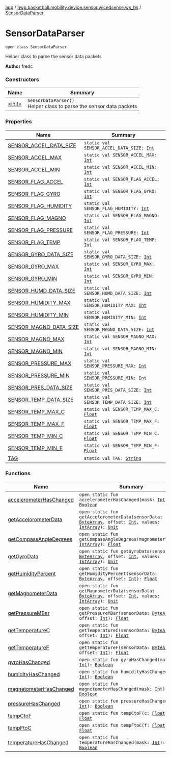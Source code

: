[app](../../index.md) / [hwp.basketball.mobility.device.sensor.wicedsense.ws_bs](../index.md) / [SensorDataParser](.)

# SensorDataParser

`open class SensorDataParser`

Helper class to parse the sensor data packets

**Author**
fredc

### Constructors

| Name | Summary |
|---|---|
| [&lt;init&gt;](-init-.md) | `SensorDataParser()`<br>Helper class to parse the sensor data packets |

### Properties

| Name | Summary |
|---|---|
| [SENSOR_ACCEL_DATA_SIZE](-s-e-n-s-o-r_-a-c-c-e-l_-d-a-t-a_-s-i-z-e.md) | `static val SENSOR_ACCEL_DATA_SIZE: `[`Int`](https://kotlinlang.org/api/latest/jvm/stdlib/kotlin/-int/index.html) |
| [SENSOR_ACCEL_MAX](-s-e-n-s-o-r_-a-c-c-e-l_-m-a-x.md) | `static val SENSOR_ACCEL_MAX: `[`Int`](https://kotlinlang.org/api/latest/jvm/stdlib/kotlin/-int/index.html) |
| [SENSOR_ACCEL_MIN](-s-e-n-s-o-r_-a-c-c-e-l_-m-i-n.md) | `static val SENSOR_ACCEL_MIN: `[`Int`](https://kotlinlang.org/api/latest/jvm/stdlib/kotlin/-int/index.html) |
| [SENSOR_FLAG_ACCEL](-s-e-n-s-o-r_-f-l-a-g_-a-c-c-e-l.md) | `static val SENSOR_FLAG_ACCEL: `[`Int`](https://kotlinlang.org/api/latest/jvm/stdlib/kotlin/-int/index.html) |
| [SENSOR_FLAG_GYRO](-s-e-n-s-o-r_-f-l-a-g_-g-y-r-o.md) | `static val SENSOR_FLAG_GYRO: `[`Int`](https://kotlinlang.org/api/latest/jvm/stdlib/kotlin/-int/index.html) |
| [SENSOR_FLAG_HUMIDITY](-s-e-n-s-o-r_-f-l-a-g_-h-u-m-i-d-i-t-y.md) | `static val SENSOR_FLAG_HUMIDITY: `[`Int`](https://kotlinlang.org/api/latest/jvm/stdlib/kotlin/-int/index.html) |
| [SENSOR_FLAG_MAGNO](-s-e-n-s-o-r_-f-l-a-g_-m-a-g-n-o.md) | `static val SENSOR_FLAG_MAGNO: `[`Int`](https://kotlinlang.org/api/latest/jvm/stdlib/kotlin/-int/index.html) |
| [SENSOR_FLAG_PRESSURE](-s-e-n-s-o-r_-f-l-a-g_-p-r-e-s-s-u-r-e.md) | `static val SENSOR_FLAG_PRESSURE: `[`Int`](https://kotlinlang.org/api/latest/jvm/stdlib/kotlin/-int/index.html) |
| [SENSOR_FLAG_TEMP](-s-e-n-s-o-r_-f-l-a-g_-t-e-m-p.md) | `static val SENSOR_FLAG_TEMP: `[`Int`](https://kotlinlang.org/api/latest/jvm/stdlib/kotlin/-int/index.html) |
| [SENSOR_GYRO_DATA_SIZE](-s-e-n-s-o-r_-g-y-r-o_-d-a-t-a_-s-i-z-e.md) | `static val SENSOR_GYRO_DATA_SIZE: `[`Int`](https://kotlinlang.org/api/latest/jvm/stdlib/kotlin/-int/index.html) |
| [SENSOR_GYRO_MAX](-s-e-n-s-o-r_-g-y-r-o_-m-a-x.md) | `static val SENSOR_GYRO_MAX: `[`Int`](https://kotlinlang.org/api/latest/jvm/stdlib/kotlin/-int/index.html) |
| [SENSOR_GYRO_MIN](-s-e-n-s-o-r_-g-y-r-o_-m-i-n.md) | `static val SENSOR_GYRO_MIN: `[`Int`](https://kotlinlang.org/api/latest/jvm/stdlib/kotlin/-int/index.html) |
| [SENSOR_HUMD_DATA_SIZE](-s-e-n-s-o-r_-h-u-m-d_-d-a-t-a_-s-i-z-e.md) | `static val SENSOR_HUMD_DATA_SIZE: `[`Int`](https://kotlinlang.org/api/latest/jvm/stdlib/kotlin/-int/index.html) |
| [SENSOR_HUMIDITY_MAX](-s-e-n-s-o-r_-h-u-m-i-d-i-t-y_-m-a-x.md) | `static val SENSOR_HUMIDITY_MAX: `[`Int`](https://kotlinlang.org/api/latest/jvm/stdlib/kotlin/-int/index.html) |
| [SENSOR_HUMIDITY_MIN](-s-e-n-s-o-r_-h-u-m-i-d-i-t-y_-m-i-n.md) | `static val SENSOR_HUMIDITY_MIN: `[`Int`](https://kotlinlang.org/api/latest/jvm/stdlib/kotlin/-int/index.html) |
| [SENSOR_MAGNO_DATA_SIZE](-s-e-n-s-o-r_-m-a-g-n-o_-d-a-t-a_-s-i-z-e.md) | `static val SENSOR_MAGNO_DATA_SIZE: `[`Int`](https://kotlinlang.org/api/latest/jvm/stdlib/kotlin/-int/index.html) |
| [SENSOR_MAGNO_MAX](-s-e-n-s-o-r_-m-a-g-n-o_-m-a-x.md) | `static val SENSOR_MAGNO_MAX: `[`Int`](https://kotlinlang.org/api/latest/jvm/stdlib/kotlin/-int/index.html) |
| [SENSOR_MAGNO_MIN](-s-e-n-s-o-r_-m-a-g-n-o_-m-i-n.md) | `static val SENSOR_MAGNO_MIN: `[`Int`](https://kotlinlang.org/api/latest/jvm/stdlib/kotlin/-int/index.html) |
| [SENSOR_PRESSURE_MAX](-s-e-n-s-o-r_-p-r-e-s-s-u-r-e_-m-a-x.md) | `static val SENSOR_PRESSURE_MAX: `[`Int`](https://kotlinlang.org/api/latest/jvm/stdlib/kotlin/-int/index.html) |
| [SENSOR_PRESSURE_MIN](-s-e-n-s-o-r_-p-r-e-s-s-u-r-e_-m-i-n.md) | `static val SENSOR_PRESSURE_MIN: `[`Int`](https://kotlinlang.org/api/latest/jvm/stdlib/kotlin/-int/index.html) |
| [SENSOR_PRES_DATA_SIZE](-s-e-n-s-o-r_-p-r-e-s_-d-a-t-a_-s-i-z-e.md) | `static val SENSOR_PRES_DATA_SIZE: `[`Int`](https://kotlinlang.org/api/latest/jvm/stdlib/kotlin/-int/index.html) |
| [SENSOR_TEMP_DATA_SIZE](-s-e-n-s-o-r_-t-e-m-p_-d-a-t-a_-s-i-z-e.md) | `static val SENSOR_TEMP_DATA_SIZE: `[`Int`](https://kotlinlang.org/api/latest/jvm/stdlib/kotlin/-int/index.html) |
| [SENSOR_TEMP_MAX_C](-s-e-n-s-o-r_-t-e-m-p_-m-a-x_-c.md) | `static val SENSOR_TEMP_MAX_C: `[`Float`](https://kotlinlang.org/api/latest/jvm/stdlib/kotlin/-float/index.html) |
| [SENSOR_TEMP_MAX_F](-s-e-n-s-o-r_-t-e-m-p_-m-a-x_-f.md) | `static val SENSOR_TEMP_MAX_F: `[`Float`](https://kotlinlang.org/api/latest/jvm/stdlib/kotlin/-float/index.html) |
| [SENSOR_TEMP_MIN_C](-s-e-n-s-o-r_-t-e-m-p_-m-i-n_-c.md) | `static val SENSOR_TEMP_MIN_C: `[`Float`](https://kotlinlang.org/api/latest/jvm/stdlib/kotlin/-float/index.html) |
| [SENSOR_TEMP_MIN_F](-s-e-n-s-o-r_-t-e-m-p_-m-i-n_-f.md) | `static val SENSOR_TEMP_MIN_F: `[`Float`](https://kotlinlang.org/api/latest/jvm/stdlib/kotlin/-float/index.html) |
| [TAG](-t-a-g.md) | `static val TAG: `[`String`](https://kotlinlang.org/api/latest/jvm/stdlib/kotlin/-string/index.html) |

### Functions

| Name | Summary |
|---|---|
| [accelerometerHasChanged](accelerometer-has-changed.md) | `open static fun accelerometerHasChanged(mask: `[`Int`](https://kotlinlang.org/api/latest/jvm/stdlib/kotlin/-int/index.html)`): `[`Boolean`](https://kotlinlang.org/api/latest/jvm/stdlib/kotlin/-boolean/index.html) |
| [getAccelorometerData](get-accelorometer-data.md) | `open static fun getAccelorometerData(sensorData: `[`ByteArray`](https://kotlinlang.org/api/latest/jvm/stdlib/kotlin/-byte-array/index.html)`, offset: `[`Int`](https://kotlinlang.org/api/latest/jvm/stdlib/kotlin/-int/index.html)`, values: `[`IntArray`](https://kotlinlang.org/api/latest/jvm/stdlib/kotlin/-int-array/index.html)`): `[`Unit`](https://kotlinlang.org/api/latest/jvm/stdlib/kotlin/-unit/index.html) |
| [getCompassAngleDegrees](get-compass-angle-degrees.md) | `open static fun getCompassAngleDegrees(magnometerValues: `[`IntArray`](https://kotlinlang.org/api/latest/jvm/stdlib/kotlin/-int-array/index.html)`): `[`Float`](https://kotlinlang.org/api/latest/jvm/stdlib/kotlin/-float/index.html) |
| [getGyroData](get-gyro-data.md) | `open static fun getGyroData(sensorData: `[`ByteArray`](https://kotlinlang.org/api/latest/jvm/stdlib/kotlin/-byte-array/index.html)`, offset: `[`Int`](https://kotlinlang.org/api/latest/jvm/stdlib/kotlin/-int/index.html)`, values: `[`IntArray`](https://kotlinlang.org/api/latest/jvm/stdlib/kotlin/-int-array/index.html)`): `[`Unit`](https://kotlinlang.org/api/latest/jvm/stdlib/kotlin/-unit/index.html) |
| [getHumidityPercent](get-humidity-percent.md) | `open static fun getHumidityPercent(sensorData: `[`ByteArray`](https://kotlinlang.org/api/latest/jvm/stdlib/kotlin/-byte-array/index.html)`, offset: `[`Int`](https://kotlinlang.org/api/latest/jvm/stdlib/kotlin/-int/index.html)`): `[`Float`](https://kotlinlang.org/api/latest/jvm/stdlib/kotlin/-float/index.html) |
| [getMagnometerData](get-magnometer-data.md) | `open static fun getMagnometerData(sensorData: `[`ByteArray`](https://kotlinlang.org/api/latest/jvm/stdlib/kotlin/-byte-array/index.html)`, offset: `[`Int`](https://kotlinlang.org/api/latest/jvm/stdlib/kotlin/-int/index.html)`, values: `[`IntArray`](https://kotlinlang.org/api/latest/jvm/stdlib/kotlin/-int-array/index.html)`): `[`Unit`](https://kotlinlang.org/api/latest/jvm/stdlib/kotlin/-unit/index.html) |
| [getPressureMBar](get-pressure-m-bar.md) | `open static fun getPressureMBar(sensorData: `[`ByteArray`](https://kotlinlang.org/api/latest/jvm/stdlib/kotlin/-byte-array/index.html)`, offset: `[`Int`](https://kotlinlang.org/api/latest/jvm/stdlib/kotlin/-int/index.html)`): `[`Float`](https://kotlinlang.org/api/latest/jvm/stdlib/kotlin/-float/index.html) |
| [getTemperatureC](get-temperature-c.md) | `open static fun getTemperatureC(sensorData: `[`ByteArray`](https://kotlinlang.org/api/latest/jvm/stdlib/kotlin/-byte-array/index.html)`, offset: `[`Int`](https://kotlinlang.org/api/latest/jvm/stdlib/kotlin/-int/index.html)`): `[`Float`](https://kotlinlang.org/api/latest/jvm/stdlib/kotlin/-float/index.html) |
| [getTemperatureF](get-temperature-f.md) | `open static fun getTemperatureF(sensorData: `[`ByteArray`](https://kotlinlang.org/api/latest/jvm/stdlib/kotlin/-byte-array/index.html)`, offset: `[`Int`](https://kotlinlang.org/api/latest/jvm/stdlib/kotlin/-int/index.html)`): `[`Float`](https://kotlinlang.org/api/latest/jvm/stdlib/kotlin/-float/index.html) |
| [gyroHasChanged](gyro-has-changed.md) | `open static fun gyroHasChanged(mask: `[`Int`](https://kotlinlang.org/api/latest/jvm/stdlib/kotlin/-int/index.html)`): `[`Boolean`](https://kotlinlang.org/api/latest/jvm/stdlib/kotlin/-boolean/index.html) |
| [humidityHasChanged](humidity-has-changed.md) | `open static fun humidityHasChanged(mask: `[`Int`](https://kotlinlang.org/api/latest/jvm/stdlib/kotlin/-int/index.html)`): `[`Boolean`](https://kotlinlang.org/api/latest/jvm/stdlib/kotlin/-boolean/index.html) |
| [magnetometerHasChanged](magnetometer-has-changed.md) | `open static fun magnetometerHasChanged(mask: `[`Int`](https://kotlinlang.org/api/latest/jvm/stdlib/kotlin/-int/index.html)`): `[`Boolean`](https://kotlinlang.org/api/latest/jvm/stdlib/kotlin/-boolean/index.html) |
| [pressureHasChanged](pressure-has-changed.md) | `open static fun pressureHasChanged(mask: `[`Int`](https://kotlinlang.org/api/latest/jvm/stdlib/kotlin/-int/index.html)`): `[`Boolean`](https://kotlinlang.org/api/latest/jvm/stdlib/kotlin/-boolean/index.html) |
| [tempCtoF](temp-cto-f.md) | `open static fun tempCtoF(c: `[`Float`](https://kotlinlang.org/api/latest/jvm/stdlib/kotlin/-float/index.html)`): `[`Float`](https://kotlinlang.org/api/latest/jvm/stdlib/kotlin/-float/index.html) |
| [tempFtoC](temp-fto-c.md) | `open static fun tempFtoC(f: `[`Float`](https://kotlinlang.org/api/latest/jvm/stdlib/kotlin/-float/index.html)`): `[`Float`](https://kotlinlang.org/api/latest/jvm/stdlib/kotlin/-float/index.html) |
| [temperatureHasChanged](temperature-has-changed.md) | `open static fun temperatureHasChanged(mask: `[`Int`](https://kotlinlang.org/api/latest/jvm/stdlib/kotlin/-int/index.html)`): `[`Boolean`](https://kotlinlang.org/api/latest/jvm/stdlib/kotlin/-boolean/index.html) |

